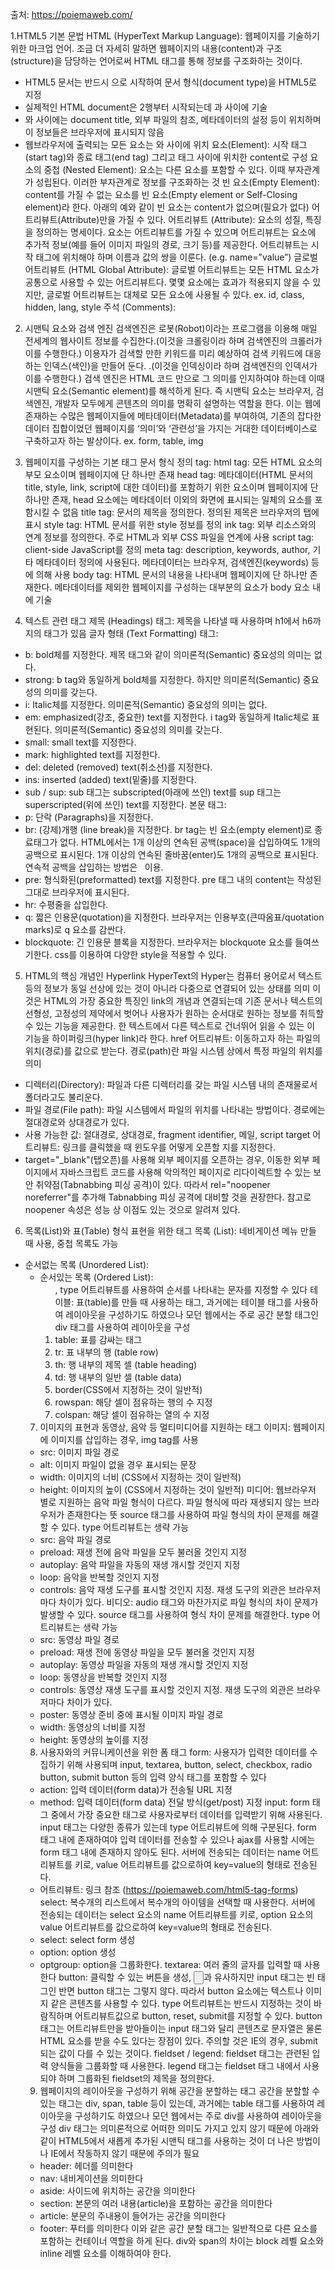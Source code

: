 출처: https://poiemaweb.com/

1.HTML5 기본 문법
HTML (HyperText Markup Language): 웹페이지를 기술하기 위한 마크업 언어. 조금 더 자세히 말하면 웹페이지의 내용(content)과 구조(structure)을 담당하는 언어로써 HTML 태그를 통해 정보를 구조화하는 것이다.
- HTML5 문서는 반드시 <!DOCTYPE html>으로 시작하여 문서 형식(document type)을 HTML5로 지정
- 실제적인 HTML document은 2행부터 시작되는데 <html>과 </html> 사이에 기술
- <head>와 </head> 사이에는 document title, 외부 파일의 참조, 메타데이터의 설정 등이 위치하며 이 정보들은 브라우저에 표시되지 않음
- 웹브라우저에 출력되는 모든 요소는 <body>와 </body> 사이에 위치
요소(Element): 시작 태그(start tag)와 종료 태그(end tag) 그리고 태그 사이에 위치한 content로 구성
요소의 중첩 (Nested Element): 요소는 다른 요소를 포함할 수 있다. 이때 부자관계가 성립된다. 이러한 부자관계로 정보를 구조화하는 것
빈 요소(Empty Element): content를 가질 수 없는 요소를 빈 요소(Empty element or Self-Closing element)라 한다. 아래의 예와 같이 빈 요소는 content가 없으며(필요가 없다) 어트리뷰트(Attribute)만을 가질 수 있다.
어트리뷰트 (Attribute): 요소의 성질, 특징을 정의하는 명세이다. 요소는 어트리뷰트를 가질 수 있으며 어트리뷰트는 요소에 추가적 정보(예를 들어 이미지 파일의 경로, 크기 등)를 제공한다. 어트리뷰트는 시작 태그에 위치해야 하며 이름과 값의 쌍을 이룬다. (e.g. name=”value”)
글로벌 어트리뷰트 (HTML Global Attribute): 글로벌 어트리뷰트는 모든 HTML 요소가 공통으로 사용할 수 있는 어트리뷰트다. 몇몇 요소에는 효과가 적용되지 않을 수 있지만, 글로벌 어트리뷰트는 대체로 모든 요소에 사용될 수 있다. ex. id, class, hidden, lang, style
주석 (Comments): <!-- -->

2. 시맨틱 요소와 검색 엔진
검색엔진은 로봇(Robot)이라는 프로그램을 이용해 매일 전세계의 웹사이트 정보를 수집한다.(이것을 크롤링이라 하며 검색엔진의 크롤러가 이를 수행한다.) 
이용자가 검색할 만한 키워드를 미리 예상하여 검색 키워드에 대응하는 인덱스(색인)을 만들어 둔다. .(이것을 인덱싱이라 하며 검색엔진의 인덱서가 이를 수행한다.)
검색 엔진은 HTML 코드 만으로 그 의미를 인지하여야 하는데 이때 시맨틱 요소(Semantic element)를 해석하게 된다. 즉 시맨틱 요소는 브라우저, 검색엔진, 개발자 모두에게 콘텐츠의 의미를 명확히 설명하는 역할을 한다.
이는 웹에 존재하는 수많은 웹페이지들에 메타데이터(Metadata)를 부여하여, 기존의 잡다한 데이터 집합이었던 웹페이지를 ‘의미’와 ‘관련성’을 가지는 거대한 데이터베이스로 구축하고자 하는 발상이다. ex. form, table, img

3. 웹페이지를 구성하는 기본 태그
문서 형식 정의 tag: <!DOCTYPE html>
html tag: 모든 HTML 요소의 부모 요소이며 웹페이지에 단 하나만 존재
head tag: 메타데이터(HTML 문서의 title, style, link, script에 대한 데이터)를 포함하기 위한 요소이며 웹페이지에 단 하나만 존재, head 요소에는 메타데이터 이외의 화면에 표시되는 일체의 요소를 포함시킬 수 없음
title tag: 문서의 제목을 정의한다. 정의된 제목은 브라우저의 탭에 표시
style tag: HTML 문서를 위한 style 정보를 정의
ink tag: 외부 리소스와의 연계 정보를 정의한다. 주로 HTML과 외부 CSS 파일을 연계에 사용
script tag: client-side JavaScript를 정의
meta tag: description, keywords, author, 기타 메타데이터 정의에 사용된다. 메타데이터는 브라우저, 검색엔진(keywords) 등에 의해 사용
body tag: HTML 문서의 내용을 나타내며 웹페이지에 단 하나만 존재한다. 메타데이터를 제외한 웹페이지를 구성하는 대부분의 요소가 body 요소 내에 기술

4. 텍스트 관련 태그
제목 (Headings) 태그: 제목을 나타낼 때 사용하며 h1에서 h6까지의 태그가 있음
글자 형태 (Text Formatting) 태그: 
- b: bold체를 지정한다. 제목 태그와 같이 의미론적(Semantic) 중요성의 의미는 없다.
- strong: b tag와 동일하게 bold체를 지정한다. 하지만 의미론적(Semantic) 중요성의 의미를 갖는다.
- i: Italic체를 지정한다. 의미론적(Semantic) 중요성의 의미는 없다.
- em: emphasized(강조, 중요한) text를 지정한다. i tag와 동일하게 Italic체로 표현된다. 의미론적(Semantic) 중요성의 의미를 갖는다.
- small: small text를 지정한다.
- mark: highlighted text를 지정한다.
- del: deleted (removed) text(취소선)를 지정한다.
- ins: inserted (added) text(밑줄)를 지정한다.
- sub / sup: sub 태그는 subscripted(아래에 쓰인) text를 sup 태그는 superscripted(위에 쓰인) text를 지정한다.
본문 태그:
- p: 단락 (Paragraphs)을 지정한다.
- br:  (강제)개행 (line break)을 지정한다. br tag는 빈 요소(empty element)로 종료태그가 없다. HTML에서는 1개 이상의 연속된 공백(space)을 삽입하여도 1개의 공백으로 표시된다. 
1개 이상의 연속된 줄바꿈(enter)도 1개의 공백으로 표시된다. 연속적 공백을 삽입하는 방법은 &nbsp; 이용.
- pre: 형식화된(preformatted) text를 지정한다. pre 태그 내의 content는 작성된 그대로 브라우저에 표시된다.
- hr: 수평줄을 삽입한다.
- q: 짧은 인용문(quotation)을 지정한다. 브라우저는 인용부호(큰따옴표/quotation marks)로 q 요소를 감싼다. 
- blockquote: 긴 인용문 블록을 지정한다. 브라우저는 blockquote 요소를 들여쓰기한다. css를 이용하여 다양한 style을 적용할 수 있다.

5. HTML의 핵심 개념인 Hyperlink
HyperText의 Hyper는 컴퓨터 용어로서 텍스트 등의 정보가 동일 선상에 있는 것이 아니라 다중으로 연결되어 있는 상태를 의미
이것은 HTML의 가장 중요한 특징인 link의 개념과 연결되는데 기존 문서나 텍스트의 선형성, 고정성의 제약에서 벗어나 사용자가 원하는 순서대로 원하는 정보를 취득할 수 있는 기능을 제공한다. 
한 텍스트에서 다른 텍스트로 건너뛰어 읽을 수 있는 이 기능을 하이퍼링크(hyper link)라 한다.
href 어트리뷰트: 이동하고자 하는 파일의 위치(경로)를 값으로 받는다. 경로(path)란 파일 시스템 상에서 특정 파일의 위치를 의미
- 디렉터리(Directory): 파일과 다른 디렉터리를 갖는 파일 시스템 내의 존재물로서 폴더라고도 불리운다.
- 파일 경로(File path): 파일 시스템에서 파일의 위치를 나타내는 방법이다. 경로에는 절대경로와 상대경로가 있다.
- 사용 가능한 값: 절대경로, 상대경로, fragment identifier, 메일, script
target 어트리뷰트: 링크를 클릭했을 때 윈도우를 어떻게 오픈할 지를 지정한다.
- target="_blank"(탭오픈)를 사용해 외부 페이지를 오픈하는 경우, 이동한 외부 페이지에서 자바스크립트 코드를 사용해 악의적인 페이지로 리다이렉트할 수 있는 보안 취약점(Tabnabbing 피싱 공격)이 있다. 
따라서 rel="noopener noreferrer"를 추가해 Tabnabbing 피싱 공격에 대비할 것을 권장한다. 참고로 noopener 속성은 성능 상 이점도 있는 것으로 알려져 있다. 

6. 목록(List)와 표(Table) 형식 표현을 위한 태그
목록 (List): 네비게이션 메뉴 만들 때 사용, 중첩 목록도 가능
- 순서없는 목록 (Unordered List): <ul>
- 순서있는 목록 (Ordered List): <ol>, type 어트리뷰트를 사용하여 순서를 나타내는 문자를 지정할 수 있다
테이블: 표(table)를 만들 때 사용하는 태그, 과거에는 테이블 태그를 사용하여 레이아웃을 구성하기도 하였으나 모던 웹에서는 주로 공간 분할 태그인 div 태그를 사용하여 레이아웃을 구성
- table: 표를 감싸는 태그
- tr: 표 내부의 행 (table row) 
- th: 행 내부의 제목 셀 (table heading)
- td: 행 내부의 일반 셀 (table data)
- border(CSS에서 지정하는 것이 일반적)
- rowspan: 해당 셀이 점유하는 행의 수 지정
- colspan: 해당 셀이 점유하는 열의 수 지정

7. 이미지의 표현과 동영상, 음악 등 멀티미디어를 지원하는 태그
이미지: 웹페이지에 이미지를 삽입하는 경우, img tag를 사용
- src: 이미지 파일 경로
- alt: 이미지 파일이 없을 경우 표시되는 문장
- width: 이미지의 너비 (CSS에서 지정하는 것이 일반적)
- height: 이미지의 높이 (CSS에서 지정하는 것이 일반적)
미디어: 웹브라우저 별로 지원하는 음악 파일 형식이 다르다. 파일 형식에 따라 재생되지 않는 브라우저가 존재한다는 뜻
source 태그를 사용하여 파일 형식의 차이 문제를 해결 할 수 있다. type 어트리뷰트는 생략 가능
- src: 음악 파일 경로
- preload: 재생 전에 음악 파일을 모두 불러올 것인지 지정
- autoplay: 음악 파일을 자동의 재생 개시할 것인지 지정
- loop: 음악을 반복할 것인지 지정
- controls: 음악 재생 도구를 표시할 것인지 지정. 재생 도구의 외관은 브라우저마다 차이가 있다.
비디오: audio 태그와 마찬가지로 파일 형식의 차이 문제가 발생할 수 있다. source 태그를 사용하여 형식 차이 문제를 해결한다. type 어트리뷰트는 생략 가능
- src: 동영상 파일 경로
- preload: 재생 전에 동영상 파일을 모두 불러올 것인지 지정
- autoplay: 동영상 파일을 자동의 재생 개시할 것인지 지정
- loop: 동영상을 반복할 것인지 지정
- controls: 동영상 재생 도구를 표시할 것인지 지정. 재생 도구의 외관은 브라우저마다 차이가 있다.
- poster: 동영상 준비 중에 표시될 이미지 파일 경로
- width: 동영상의 너비를 지정
- height: 동영상의 높이를 지정

8. 사용자와의 커뮤니케이션을 위한 폼 태그
form: 사용자가 입력한 데이터를 수집하기 위해 사용되며 input, textarea, button, select, checkbox, radio button, submit button 등의 입력 양식 태그를 포함할 수 있다
- action: 입력 데이터(form data)가 전송될 URL 지정
- method: 	입력 데이터(form data) 전달 방식(get/post) 지정
input: form 태그 중에서 가장 중요한 태그로 사용자로부터 데이터를 입력받기 위해 사용된다. 
input 태그는 다양한 종류가 있는데 type 어트리뷰트에 의해 구분된다. form 태그 내에 존재하여야 입력 데이터를 전송할 수 있으나 ajax를 사용할 시에는 form 태그 내에 존재하지 않아도 된다.
서버에 전송되는 데이터는 name 어트리뷰트를 키로, value 어트리뷰트를 값으로하여 key=value의 형태로 전송된다.
- 어트리뷰트: 링크 참조 (https://poiemaweb.com/html5-tag-forms)
select: 복수개의 리스트에서 복수개의 아이템을 선택할 때 사용한다. 서버에 전송되는 데이터는 select 요소의 name 어트리뷰트를 키로, option 요소의 value 어트리뷰트를 값으로하여 key=value의 형태로 전송된다.
- select: select form 생성
- option: option 생성
- optgroup: option을 그룹화한다.
textarea: 여러 줄의 글자를 입력할 때 사용한다
button: 클릭할 수 있는 버튼을 생성, <input type="button">과 유사하지만 input 태그는 빈 태그인 반면 button 태그는 그렇지 않다. 따라서 button 요소에는 텍스트나 이미지 같은 콘텐츠를 사용할 수 있다.
type 어트리뷰트는 반드시 지정하는 것이 바람직하며 어트리뷰트값으로 button, reset, submit를 지정할 수 있다.
button 태그는 어트리뷰트만을 받아들이는 input 태그와 달리 콘텐츠로 문자열은 물론 HTML 요소를 받을 수도 있다는 장점이 있다. 주의할 것은 IE의 경우, submit되는 값이 다를 수 있는 것이다.
fieldset / legend: fieldset 태그는 관련된 입력 양식들을 그룹화할 때 사용한다. legend 태그는 fieldset 태그 내에서 사용되야 하며 그룹화된 fieldset의 제목을 정의한다.

9. 웹페이지의 레이아웃을 구성하기 위해 공간을 분할하는 태그
공간을 분할할 수 있는 태그는 div, span, table 등이 있는데, 과거에는 table 태그를 사용하여 레이아웃을 구성하기도 하였으나 모던 웹에서는 주로 div를 사용하여 레이아웃을 구성
div 태그는 의미론적으로 어떠한 의미도 가지고 있지 않기 때문에 아래와 같이 HTML5에서 새롭게 추가된 시맨틱 태그를 사용하는 것이 더 나은 방법이나 IE에서 작동하지 않기 때문에 주의가 필요
- header: 헤더를 의미한다
- nav: 내비게이션을 의미한다
- aside: 사이드에 위치하는 공간을 의미한다
- section: 본문의 여러 내용(article)을 포함하는 공간을 의미한다
- article: 분문의 주내용이 들어가는 공간을 의미한다
- footer: 푸터를 의미한다
이와 같은 공간 분할 태그는 일반적으로 다른 요소를 포함하는 컨테이너 역할을 하게 된다.
div와 span의 차이는 block 레벨 요소와 inline 레벨 요소를 이해하여야 한다.


